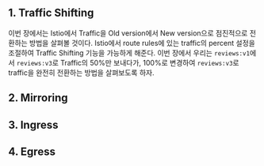 ## 1. Traffic Shifting
이번 장에서는 Istio에서 Traffic을 Old version에서 New version으로 점진적으로 전환하는 방법을 살펴볼 것이다. Istio에서 route rules에 있는 traffic의 percent 설정을 조절하여 Traffic Shifting 기능을 가능하게 해준다. 이번 장에서 우리는 `reviews:v1`에서 `reviews:v3`로 Traffic의 50%만 보내다가, 100%로 변경하여 `reviews:v3`로 traffic을 완전히 전환하는 방법을 살펴보도록 하자.


## 2. Mirroring



## 3. Ingress



## 4. Egress

